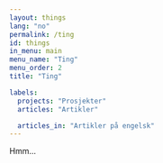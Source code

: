 ```yaml
---
layout: things
lang: "no"
permalink: /ting
id: things
in_menu: main
menu_name: "Ting"
menu_order: 2
title: "Ting"

labels:
  projects: "Prosjekter"
  articles: "Artikler"

  articles_in: "Artikler på engelsk"
---
```


Hmm...
